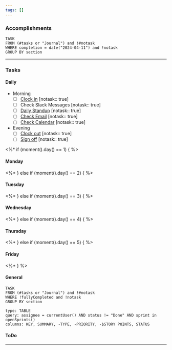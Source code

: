 ```yaml
---
tags: []
---
```


### Accomplishments

```dataview
TASK
FROM (#tasks or "Journal") and !#notask
WHERE completion = date("2024-04-11") and !notask
GROUP BY section
```

<hr>

### Tasks

#### Daily
- Morning
   - [ ] [Clock in](https://app.rippling.com/time-attendance/dashboard/timeclock) [notask:: true]
   - [ ] Check Slack Messages [notask:: true]
   - [ ] [Daily Standup](https://evosus.slack.com/archives/C0RMHG24D) [notask:: true]
   - [ ] [Check Email](https://mail.google.com/mail/u/0/#inbox) [notask:: true]
   - [ ] [Check Calendar](https://calendar.google.com/calendar/u/0/r?pli=1) [notask:: true]
- Evening
   - [ ] [Clock out](https://app.rippling.com/time-attendance/dashboard/timeclock) [notask:: true]
   - [ ] [Sign off](https://evosus.slack.com/archives/C0RMHG24D) [notask:: true]

<%* if (moment().day() == 1) { %>
#### Monday
<%* } else if (moment().day() == 2)  { %>
#### Tuesday
<%* } else if (moment().day() == 3)  { %>
#### Wednesday
<%* } else if (moment().day() == 4)  { %>
#### Thursday
<%* } else if (moment().day() == 5)  { %>
#### Friday
<%* } %>

#### General
```dataview
TASK
FROM (#tasks or "Journal") and !#notask
WHERE !fullyCompleted and !notask
GROUP BY section
```

```jira-search
type: TABLE
query: assignee = currentUser() AND status != "Done" AND sprint in openSprints()
columns: KEY, SUMMARY, -TYPE, -PRIORITY, -$STORY POINTS, STATUS
```

#### ToDo



<hr>